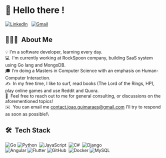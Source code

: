 
# 👋 Hello there !
<a href="https://www.linkedin.com/in/johnpguimaraes/"><img alt="LinkedIn" src="https://img.shields.io/badge/linkedin%20-%230077B5.svg?&style=flat&logo=linkedin&logoColor=white"/></a> &nbsp;
<a href="mailto:contact.joao.guimaraes@gmail.com"><img alt="Gmail" src="https://img.shields.io/badge/Gmail-D14836?style=flat&logo=gmail&logoColor=white" /></a> &nbsp;

## 👨🏻‍💻 &nbsp;About Me

💡&nbsp;I'm a software developer, learning every day. \
💻 &nbsp;I'm currently working at RockSpoon company, building SaaS system using Go lang and MongoDB. \
🎓&nbsp;I'm doing a Masters in Computer Science with an emphasis on Human-Computer Interaction. \
✍️ &nbsp;In my free time, I like to surf, read books (The Lord of the Rings, HP), play online games and use Reddit and Quora. \
💬 &nbsp;Feel free to reach out to me for general consulting, or discussions on the aforementioned topics!\
✉️ &nbsp;You can email me contact.joao.guimaraes@gmail.com I'll try to respond as soon as possible!\


## 🛠 &nbsp;Tech Stack
![Go](https://img.shields.io/badge/go-%2300ADD8.svg?style=for-the-badge&logo=go&logoColor=white)
![Python](https://img.shields.io/badge/Python-14354C?style=for-the-badge&logo=python&logoColor=white)&nbsp;
![JavaScript](https://img.shields.io/badge/javascript-%23323330.svg?style=for-the-badge&logo=javascript&logoColor=%23F7DF1E)&nbsp;
![C#](https://img.shields.io/badge/c%23-%23239120.svg?style=for-the-badge&logo=c-sharp&logoColor=white)&nbsp;
![Django](https://img.shields.io/badge/django-%23092E20.svg?style=for-the-badge&logo=django&logoColor=white)&nbsp; \
![Angular](https://img.shields.io/badge/angular-%23DD0031.svg?style=for-the-badge&logo=angular&logoColor=white)
![Flutter](https://img.shields.io/badge/Flutter-%2302569B.svg?style=for-the-badge&logo=Flutter&logoColor=white)
![GitHub](https://img.shields.io/badge/github-%23121011.svg?style=for-the-badge&logo=github&logoColor=white)&nbsp;
![Docker](https://img.shields.io/badge/docker-%230db7ed.svg?style=for-the-badge&logo=docker&logoColor=white)
![MySQL](https://img.shields.io/badge/mysql-%2300f.svg?style=for-the-badge&logo=mysql&logoColor=white)








